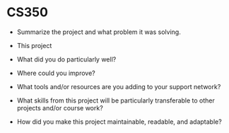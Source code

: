 # CS350

- Summarize the project and what problem it was solving.
 -  This project
- What did you do particularly well?

- Where could you improve?

- What tools and/or resources are you adding to your support network?

- What skills from this project will be particularly transferable to other projects and/or course work?

- How did you make this project maintainable, readable, and adaptable?
